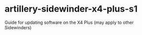 # artillery-sidewinder-x4-plus-s1
Guide for updating software on the X4 Plus (may apply to other Sidewinders)
